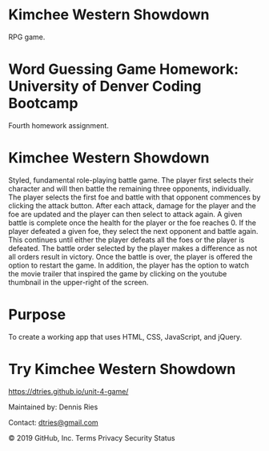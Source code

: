# Kimchee Western Showdown
RPG game.

# Word Guessing Game Homework: University of Denver Coding Bootcamp
Fourth homework assignment.

# Kimchee Western Showdown
Styled, fundamental role-playing battle game. The player first selects their character and will then battle the remaining three opponents, individually. The player selects the first foe and battle with that opponent commences by clicking the attack button. After each attack, damage for the player and the foe are updated and the player can then select to attack again. A given battle is complete once the health for the player or the foe reaches 0. If the player defeated a given foe, they select the next opponent and battle again. This continues until either the player defeats all the foes or the player is defeated. The battle order selected by the player makes a difference as not all orders result in victory. Once the battle is over, the player is offered the option to restart the game. In addition, the player has the option to watch the movie trailer that inspired the game by clicking on the youtube thumbnail in the upper-right of the screen.

# Purpose
To create a working app that uses HTML, CSS, JavaScript, and jQuery.

# Try Kimchee Western Showdown
https://dtries.github.io/unit-4-game/

Maintained by:
Dennis Ries

Contact: dtries@gmail.com

© 2019 GitHub, Inc.
Terms
Privacy
Security
Status
